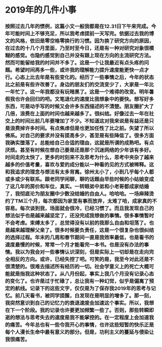 # 2019年的几件小事

### 按照过去几年的惯例，这篇小文一般我都是在12.31日下午来完成。今年可能时间上不够充足，所以我考虑提前一天写完。依据过去我的博文的风格，依旧是零空格零换行的习惯。因为换了研究方向的原因，在过去的十几个月里面，乃至时至今日，还是有一种对研究对象很模糊的感觉。也隐约感觉到自己并没有跟上现在方向的主流研究方法。然而可能留给我的时间并不多了。这是一个让我最近有点头疼的问题。希望时间再多一些，或许我的理解能力提升速度能更快一点才行。心态上比去年是有些变化的。经历了一些事情之后，今年的状态比之前是有些许改善了。身边的朋友们的交流变少了，大家是一年比一年忙了。这一年我都没有玩暗黑了。这是一个难得的改变。明年暑假我也许会回归的吧。文笔退化的速度比我想象中的要快。想写好多东西，可是动手写的时候又会许多东西描述的不清楚。朋友圈扩大了几倍，浪费在上面的时间也越来越多了。很纠结。好像过去一年在社交上的时间比前几年要增加了不少。不知道这对我来说是有益还是只是浪费掉许多时间。有点焦虑但是也更加任性了比之前。失望了所以佛系。对自己的要求并没有提高多少，甚至是有些降低了。很多方面我确实堕落了。总能给自己合适的理由，这就是所谓的成熟吧。有点厌烦。甚至有时候在想自己要是还是那个沉迷网络的少年该有多好。时间走的太快了，更多的时刻来不及思考为什么，思考中夹杂了越来越多的价值考量，喜欢与爱的成分能以一种看的见的方式被稀释。这和我追求的理念与想法有太多背离。徐州太小了，小到几乎每个人都或多或少有联系。跟老同学闲聊，聊的话题由早些时候的小姑娘变成了这几年的房价和车位，真实。一转眼弟中弟和小老哥都成家结婚了，我彻底沦为朋友圈中少数没结婚的自由人。哈哈哈。一场麻辣烫约了TM三个月，每次都因为家里有事而放弃，太难了哈，成家真的不容易。每次谈到我，场面就会很冷，已经习惯了。而且我发现自己的想法似乎也是越来越坚定了，还没完成我想做的事情。很多事情暂时不会考虑。束缚太多了，总觉得没有以前的我那么自由和坦荡了。也是越来越理解父亲了。很多时候要负责任，这是一个很复杂也很纠结的选择过程。年末的几周和春节期间一直是我效率最低，也是看书的速度最慢的时候，常常一个月才能看完一本书。也是没有办法的事情。我以为我会对一些事情认识深刻，但是实际上一切却是在走向完全相反的方向。或许，已经失控了吧。可笑的是，我至今对此还是不很清楚的。很难去描述所有经历的一切。社会学意义上的死亡大概可能就是指我这种状态了。从八月份起，事实上我几个月没有记录心态的变化了。也许是过于忙碌了，总让我有一种幻觉，似乎是偏离了预定的航线。记录下的这些文字，仅仅是为了保存我2019年的思考与记忆。前几天看书，被同学提醒，白发现在是明显的增多了。那一刻，我突然意识到自己的记忆力的衰退速度会加速这个事实。所以，我想在下一个阶段。我的记录也许要更加频繁一些了。否则，那些转瞬即逝的想法与思考失去的速度是我不能掌控的。在一定程度上会加速我的痛苦。今年总也有一些令我开心的事情，也许这些短暂的快乐正是每个人漫长生命中最有意义的部分。但是，功利主义的蔓延与侵染让我很痛苦。

